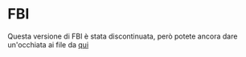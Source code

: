# FBI
Questa versione di FBI è stata discontinuata, però potete ancora dare un'occhiata ai file da [qui](https://github.com/EMUGamesDevTeam/FBI/tree/16898ced197e21092d62e46f23b58fa15f81f6c7)
